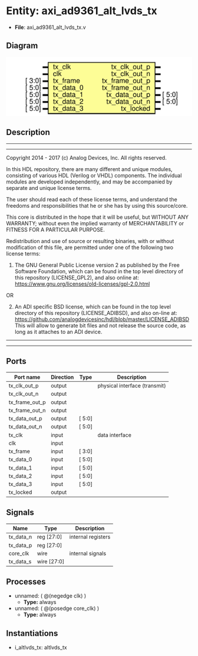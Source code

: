 # Entity: axi_ad9361_alt_lvds_tx

- **File**: axi_ad9361_alt_lvds_tx.v
## Diagram

![Diagram](axi_ad9361_alt_lvds_tx.svg "Diagram")
## Description

 ***************************************************************************
 ***************************************************************************
 Copyright 2014 - 2017 (c) Analog Devices, Inc. All rights reserved.

 In this HDL repository, there are many different and unique modules, consisting
 of various HDL (Verilog or VHDL) components. The individual modules are
 developed independently, and may be accompanied by separate and unique license
 terms.

 The user should read each of these license terms, and understand the
 freedoms and responsibilities that he or she has by using this source/core.

 This core is distributed in the hope that it will be useful, but WITHOUT ANY
 WARRANTY; without even the implied warranty of MERCHANTABILITY or FITNESS FOR
 A PARTICULAR PURPOSE.

 Redistribution and use of source or resulting binaries, with or without modification
 of this file, are permitted under one of the following two license terms:

   1. The GNU General Public License version 2 as published by the
      Free Software Foundation, which can be found in the top level directory
      of this repository (LICENSE_GPL2), and also online at:
      <https://www.gnu.org/licenses/old-licenses/gpl-2.0.html>

 OR

   2. An ADI specific BSD license, which can be found in the top level directory
      of this repository (LICENSE_ADIBSD), and also on-line at:
      https://github.com/analogdevicesinc/hdl/blob/master/LICENSE_ADIBSD
      This will allow to generate bit files and not release the source code,
      as long as it attaches to an ADI device.

 ***************************************************************************
 ***************************************************************************

## Ports

| Port name      | Direction | Type   | Description                    |
| -------------- | --------- | ------ | ------------------------------ |
| tx_clk_out_p   | output    |        |  physical interface (transmit) |
| tx_clk_out_n   | output    |        |                                |
| tx_frame_out_p | output    |        |                                |
| tx_frame_out_n | output    |        |                                |
| tx_data_out_p  | output    | [ 5:0] |                                |
| tx_data_out_n  | output    | [ 5:0] |                                |
| tx_clk         | input     |        |  data interface                |
| clk            | input     |        |                                |
| tx_frame       | input     | [ 3:0] |                                |
| tx_data_0      | input     | [ 5:0] |                                |
| tx_data_1      | input     | [ 5:0] |                                |
| tx_data_2      | input     | [ 5:0] |                                |
| tx_data_3      | input     | [ 5:0] |                                |
| tx_locked      | output    |        |                                |
## Signals

| Name      | Type           | Description          |
| --------- | -------------- | -------------------- |
| tx_data_n | reg     [27:0] |  internal registers  |
| tx_data_p | reg     [27:0] |                      |
| core_clk  | wire           |  internal signals    |
| tx_data_s | wire [27:0]    |                      |
## Processes
- unnamed: ( @(negedge clk) )
  - **Type:** always
- unnamed: ( @(posedge core_clk) )
  - **Type:** always
## Instantiations

- i_altlvds_tx: altlvds_tx

